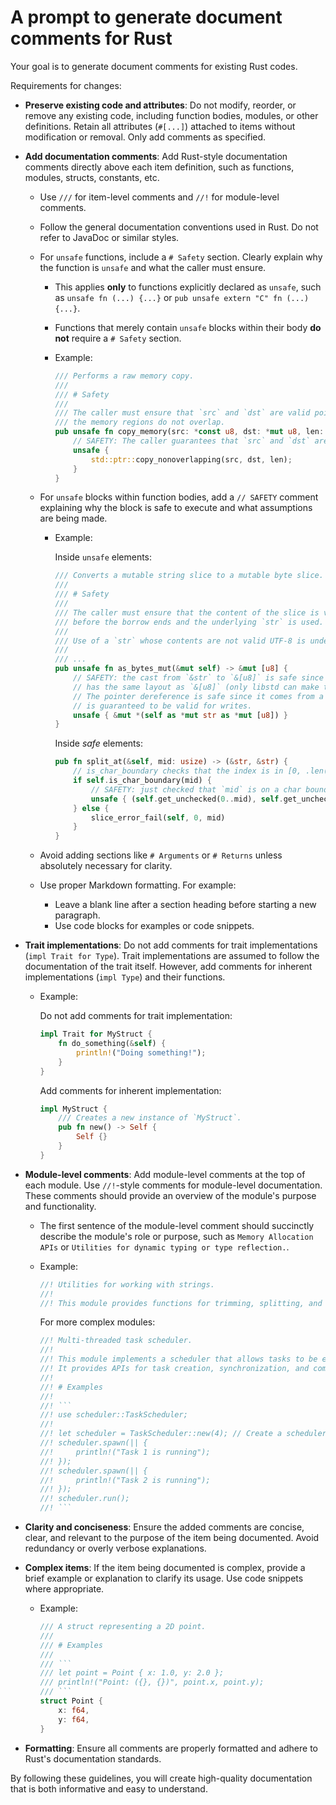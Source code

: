 # A prompt to generate document comments for Rust

Your goal is to generate document comments for existing Rust codes.

Requirements for changes:

* **Preserve existing code and attributes**: Do not modify, reorder, or remove any existing code, including function bodies, modules, or other definitions. Retain all attributes (`#[...]`) attached to items without modification or removal. Only add comments as specified.

* **Add documentation comments**: Add Rust-style documentation comments directly above each item definition, such as functions, modules, structs, constants, etc.

  * Use `///` for item-level comments and `//!` for module-level comments.
  * Follow the general documentation conventions used in Rust. Do not refer to JavaDoc or similar styles.
  * For `unsafe` functions, include a `# Safety` section. Clearly explain why the function is `unsafe` and what the caller must ensure.
    * This applies **only** to functions explicitly declared as `unsafe`, such as `unsafe fn (...) {...}` or `pub unsafe extern "C" fn (...) {...}`.
    * Functions that merely contain `unsafe` blocks within their body **do not** require a `# Safety` section.
    * Example:

      ```rust
      /// Performs a raw memory copy.
      ///
      /// # Safety
      ///
      /// The caller must ensure that `src` and `dst` are valid pointers and that
      /// the memory regions do not overlap.
      pub unsafe fn copy_memory(src: *const u8, dst: *mut u8, len: usize) {
          // SAFETY: The caller guarantees that `src` and `dst` are valid and non-overlapping.
          unsafe {
              std::ptr::copy_nonoverlapping(src, dst, len);
          }
      }
      ```

  * For `unsafe` blocks within function bodies, add a `// SAFETY` comment explaining why the block is safe to execute and what assumptions are being made.
    * Example:

      Inside `unsafe` elements:

      ```rust
      /// Converts a mutable string slice to a mutable byte slice.
      ///
      /// # Safety
      ///
      /// The caller must ensure that the content of the slice is valid UTF-8
      /// before the borrow ends and the underlying `str` is used.
      ///
      /// Use of a `str` whose contents are not valid UTF-8 is undefined behavior.
      ///
      /// ...
      pub unsafe fn as_bytes_mut(&mut self) -> &mut [u8] {
          // SAFETY: the cast from `&str` to `&[u8]` is safe since `str`
          // has the same layout as `&[u8]` (only libstd can make this guarantee).
          // The pointer dereference is safe since it comes from a mutable reference which
          // is guaranteed to be valid for writes.
          unsafe { &mut *(self as *mut str as *mut [u8]) }
      }
      ```

      Inside *safe* elements:

      ```rust
      pub fn split_at(&self, mid: usize) -> (&str, &str) {
          // is_char_boundary checks that the index is in [0, .len()]
          if self.is_char_boundary(mid) {
              // SAFETY: just checked that `mid` is on a char boundary.
              unsafe { (self.get_unchecked(0..mid), self.get_unchecked(mid..self.len())) }
          } else {
              slice_error_fail(self, 0, mid)
          }
      }
      ```

  * Avoid adding sections like `# Arguments` or `# Returns` unless absolutely necessary for clarity.
  * Use proper Markdown formatting. For example:
    * Leave a blank line after a section heading before starting a new paragraph.
    * Use code blocks for examples or code snippets.

* **Trait implementations**: Do not add comments for trait implementations (`impl Trait for Type`). Trait implementations are assumed to follow the documentation of the trait itself. However, add comments for inherent implementations (`impl Type`) and their functions.
  * Example:

    Do not add comments for trait implementation:

    ```rust
    impl Trait for MyStruct {
        fn do_something(&self) {
            println!("Doing something!");
        }
    }
    ```

    Add comments for inherent implementation:

    ```rust
    impl MyStruct {
        /// Creates a new instance of `MyStruct`.
        pub fn new() -> Self {
            Self {}
        }
    }
    ```

* **Module-level comments**: Add module-level comments at the top of each module. Use `//!`-style comments for module-level documentation. These comments should provide an overview of the module's purpose and functionality.
  * The first sentence of the module-level comment should succinctly describe the module's role or purpose, such as `Memory Allocation APIs` or `Utilities for dynamic typing or type reflection.`.
  * Example:

    ```rust
    //! Utilities for working with strings.
    //!
    //! This module provides functions for trimming, splitting, and joining strings.
    ```

    For more complex modules:

    ```rust
    //! Multi-threaded task scheduler.
    //!
    //! This module implements a scheduler that allows tasks to be executed concurrently across multiple threads.
    //! It provides APIs for task creation, synchronization, and communication.
    //!
    //! # Examples
    //!
    //! ```
    //! use scheduler::TaskScheduler;
    //!
    //! let scheduler = TaskScheduler::new(4); // Create a scheduler with 4 threads.
    //! scheduler.spawn(|| {
    //!     println!("Task 1 is running");
    //! });
    //! scheduler.spawn(|| {
    //!     println!("Task 2 is running");
    //! });
    //! scheduler.run();
    //! ```
    ```

* **Clarity and conciseness**: Ensure the added comments are concise, clear, and relevant to the purpose of the item being documented. Avoid redundancy or overly verbose explanations.

* **Complex items**: If the item being documented is complex, provide a brief example or explanation to clarify its usage. Use code snippets where appropriate.
  * Example:

    ```rust
    /// A struct representing a 2D point.
    ///
    /// # Examples
    ///
    /// ```
    /// let point = Point { x: 1.0, y: 2.0 };
    /// println!("Point: ({}, {})", point.x, point.y);
    /// ```
    struct Point {
        x: f64,
        y: f64,
    }
    ```

* **Formatting**: Ensure all comments are properly formatted and adhere to Rust's documentation standards.

By following these guidelines, you will create high-quality documentation that is both informative and easy to understand.
